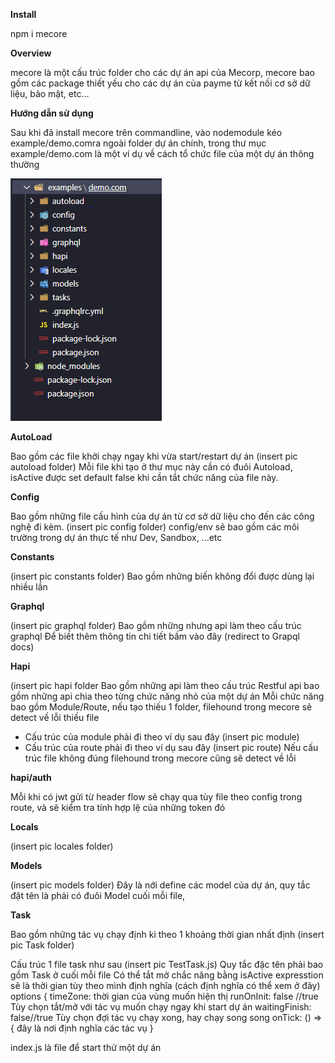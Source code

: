 **Install** 

npm i mecore

**Overview**

mecore là một cấu trúc folder cho các dự án api của Mecorp, mecore bao gồm các package thiết yếu cho các dự án của payme từ kết nối cơ sở dữ liệu, bảo mật, etc... 

**Hướng dẫn sử dụng** 

Sau khi đã install mecore trên commandline, vào nodemodule kéo example/demo.comra ngoài folder dự án chính, trong thư mục example/demo.com là một ví dụ về cách tổ chức file của một dự án thông thường

![Mecore Folder](/images/MecoreFolder.png)

**AutoLoad**

Bao gồm các file khởi chạy ngay khi vừa start/restart dự án 
(insert pic autoload folder) 
Mỗi file khi tạo ở thư mục này cần có đuôi Autoload, 
isActive được set default false khi cần tắt chức năng của file này. 

**Config** 

Bao gồm những file cấu hình của dự án từ cơ sở dữ liệu cho đến các công nghệ đi kèm. 
(insert pic config folder)
config/env sẽ bao gồm các môi trường trong dự án thực tế như Dev, Sandbox, ...etc

**Constants** 

(insert pic constants folder) 
Bao gồm những biến không đổi được dùng lại nhiều lần 

**Graphql**

(insert pic graphql folder) 
Bao gồm những nhưng api làm theo cấu trúc graphql 
Để biết thêm thông tin chi tiết bấm vào đây (redirect to Grapql docs)

**Hapi** 

(insert pic hapi folder 
Bao gồm những api làm theo cấu trúc Restful 
api bao gồm những api chia theo từng chức năng nhỏ của một dự án 
Mỗi chức năng bao gồm Module/Route, nếu tạo thiếu 1 folder, filehound trong mecore sẽ detect về lỗi thiếu file 
 - Cấu trúc của module phải đi theo ví dụ sau đây (insert pic module) 
 - Cấu trúc của route phải đi theo ví dụ sau đây (insert pic route) 
Nếu cấu trúc file không đúng filehound trong mecore cũng sẽ detect về lỗi

**hapi/auth** 

Mỗi khi có jwt gửi từ header flow sẽ chạy qua tùy file theo config trong route, và sẽ kiểm tra tính hợp lệ của những token đó 
 

**Locals**

(insert pic locales folder) 

**Models**

(insert pic models folder) 
Đây là nới define các model của dự án, quy tắc đặt tên là phải có đuôi Model cuối mỗi file, 

**Task** 

Bao gồm những tác vụ chạy định kì theo 1 khoảng thời gian nhất định 
(insert pic Task folder) 

Cấu trúc 1 file task như sau 
(insert pic TestTask.js)
Quy tắc đặc tên phải bao gồm Task ở cuối mỗi file
Có thể tắt mở chắc năng bằng isActive
expresstion sẽ là thời gian tùy theo mình định nghĩa (cách định nghĩa có thể xem ở đây) 
options {
timeZone: thời gian của vùng muốn hiện thị 
runOnInit: false //true Tùy chọn tắt/mở với tác vụ muốn chạy ngay khi start dự án 
waitingFinish: false//true Tùy chọn đợi tác vụ chạy xong, hay chạy song song
onTick: () => {
đây là nơi định nghĩa các tác vụ
}

index.js là file để start thử một dự án 





 




